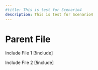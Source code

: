 ```yaml
---
#title: This is test for Scenario4
description: This is test for Scenario4
---
```


# Parent File

Include File 1 
[!include[](./includes/Scenario4_includeFile1.md)]


Include File 2
[!include[](./includes/Scenario4_includeFile2.md)]
